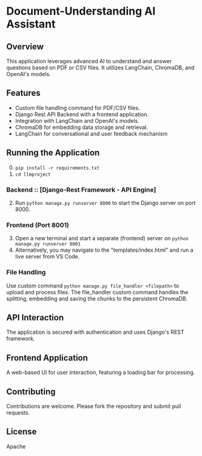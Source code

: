 # Document-Understanding AI Assistant

## Overview
This application leverages advanced AI to understand and answer questions based on PDF or CSV files. It utilizes LangChain, ChromaDB, and OpenAI's models.

## Features
- Custom file handling command for PDF/CSV files.
- Django Rest API Backend with a frontend application.
- Integration with LangChain and OpenAI's models.
- ChromaDB for embedding data storage and retrieval.
- LangChain for conversational and user feedback mechanism

## Running the Application
0. `pip install -r requirements.txt`
1. `cd llmproject`

### Backend :: [Django-Rest Framework - API Engine]
2. Run `python manage.py runserver 8000` to start the Django server on port 8000.

### Frontend (Port 8001)
3. Open a new terminal and start a separate (frontend) server on `python manage.py runserver 8001`
3. Alternatively, you may navigate to the "templates/index.html" and run a live server from VS Code.

### File Handling
Use custom command `python manage.py file_handler <filepath>` to upload and process files.
The file_handler custom command handles the splitting, embedding and saving the chunks to the persistent ChromaDB.

## API Interaction
The application is secured with authentication and uses Django's REST framework.

## Frontend Application
A web-based UI for user interaction, featuring a loading bar for processing.

## Contributing
Contributions are welcome. Please fork the repository and submit pull requests.

## License
Apache
